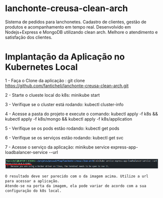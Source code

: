 # lanchonte-creusa-clean-arch
Sistema de pedidos para lanchonetes. Cadastro de clientes, gestão de produtos e acompanhamento em tempo real. Desenvolvido em Nodejs+Express e MongoDB utilizando clean arch. Melhore o atendimento e satisfação dos clientes.

# Implantação da Aplicação no Kubernetes Local

1 - Faça o Clone da aplicação : git clone https://github.com/fanticheli/lanchonte-creusa-clean-arch.git

2 - Starte o clueste local do k8s: minikube start

3 - Verifique se o cluster está rodando: kubectl cluster-info

4 - Acesse a pasta do projeto e execute o comando: kubectl apply -f k8s && kubectl apply -f k8s/mongo && kubectl apply -f k8s/application

5 - Verifique se os pods estão rodando: kubectl get pods

6 - Verifique se os serviços estão rodando: kubectl get svc

7 - Acesse o serviço da aplicação: minikube service express-app-loadbalancer-service --url

![Alt text](image.png)

    O resultado deve ser parecido com o da imagem acima. Utilize a url para acessar a aplicação. 
    Atende-se na porta da imagem, ela pode variar de acordo com a sua configuração do k8s local.
